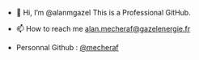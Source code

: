 - 👋 Hi, I’m @alanmgazel
This is a Professional GitHub.

- 📫 How to reach me alan.mecheraf@gazelenergie.fr
- Personnal Github : [@mecheraf](https://github.com/Mecheraf)
